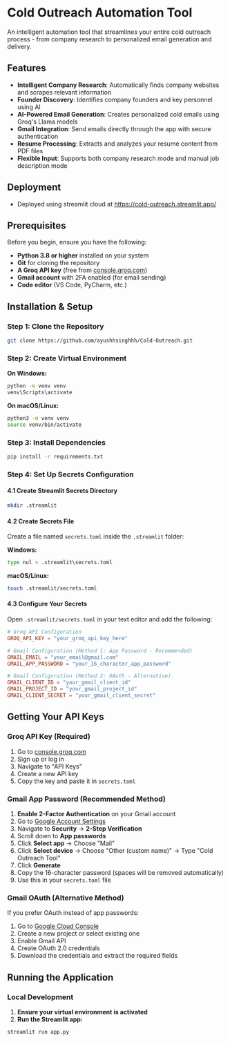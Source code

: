 #  Cold Outreach Automation Tool

An intelligent automation tool that streamlines your entire cold outreach process - from company research to personalized email generation and delivery.


##  Features

- **Intelligent Company Research**: Automatically finds company websites and scrapes relevant information
- **Founder Discovery**: Identifies company founders and key personnel using AI
- **AI-Powered Email Generation**: Creates personalized cold emails using Groq's Llama models
- **Gmail Integration**: Send emails directly through the app with secure authentication
- **Resume Processing**: Extracts and analyzes your resume content from PDF files
- **Flexible Input**: Supports both company research mode and manual job description mode

## Deployment
- Deployed using streamlit cloud at https://cold-outreach.streamlit.app/

##  Prerequisites

Before you begin, ensure you have the following:

- **Python 3.8 or higher** installed on your system
- **Git** for cloning the repository
- **A Groq API key** (free from [console.groq.com](https://console.groq.com))
- **Gmail account** with 2FA enabled (for email sending)
- **Code editor** (VS Code, PyCharm, etc.)

##  Installation & Setup

### Step 1: Clone the Repository

```bash
git clone https://github.com/ayushhsinghhh/Cold-Outreach.git
```

### Step 2: Create Virtual Environment

**On Windows:**
```bash
python -m venv venv
venv\Scripts\activate
```

**On macOS/Linux:**
```bash
python3 -m venv venv
source venv/bin/activate
```

### Step 3: Install Dependencies

```bash
pip install -r requirements.txt
```

### Step 4: Set Up Secrets Configuration

#### 4.1 Create Streamlit Secrets Directory

```bash
mkdir .streamlit
```

#### 4.2 Create Secrets File

Create a file named `secrets.toml` inside the `.streamlit` folder:

**Windows:**
```bash
type nul > .streamlit\secrets.toml
```

**macOS/Linux:**
```bash
touch .streamlit/secrets.toml
```

#### 4.3 Configure Your Secrets

Open `.streamlit/secrets.toml` in your text editor and add the following:

```toml
# Groq API Configuration
GROQ_API_KEY = "your_groq_api_key_here"

# Gmail Configuration (Method 1: App Password - Recommended)
GMAIL_EMAIL = "your_email@gmail.com"
GMAIL_APP_PASSWORD = "your_16_character_app_password"

# Gmail Configuration (Method 2: OAuth - Alternative)
GMAIL_CLIENT_ID = "your_gmail_client_id"
GMAIL_PROJECT_ID = "your_gmail_project_id"
GMAIL_CLIENT_SECRET = "your_gmail_client_secret"
```

##  Getting Your API Keys

### Groq API Key (Required)

1. Go to [console.groq.com](https://console.groq.com)
2. Sign up or log in
3. Navigate to "API Keys"
4. Create a new API key
5. Copy the key and paste it in `secrets.toml`

### Gmail App Password (Recommended Method)

1. **Enable 2-Factor Authentication** on your Gmail account
2. Go to [Google Account Settings](https://myaccount.google.com/)
3. Navigate to **Security** → **2-Step Verification**
4. Scroll down to **App passwords**
5. Click **Select app** → Choose "Mail"
6. Click **Select device** → Choose "Other (custom name)" → Type "Cold Outreach Tool"
7. Click **Generate**
8. Copy the 16-character password (spaces will be removed automatically)
9. Use this in your `secrets.toml` file

### Gmail OAuth (Alternative Method)

If you prefer OAuth instead of app passwords:

1. Go to [Google Cloud Console](https://console.cloud.google.com/)
2. Create a new project or select existing one
3. Enable Gmail API
4. Create OAuth 2.0 credentials
5. Download the credentials and extract the required fields

##  Running the Application

### Local Development

1. **Ensure your virtual environment is activated**
2. **Run the Streamlit app:**

```bash
streamlit run app.py
```

